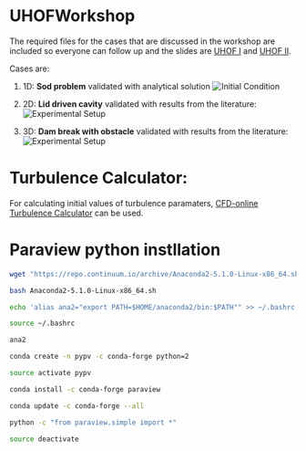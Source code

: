 # UHOFWorkshop
The required files for the cases that are discussed in the workshop are included so everyone can follow up and the slides are  [UHOF I](https://github.com/taataam/UHOFWorkshop/blob/master/validation_cases/workshop1/UHOF.pdf) and [UHOF II](https://github.com/taataam/UHOFWorkshop/blob/master/validation_cases/workshop2/UHOF.pdf).

Cases are:

1. 1D: **Sod problem** validated with analytical solution
![Initial Condition]( https://github.com/taataam/UHOFWorkshop/blob/master/validation_cases/workshop1/shockTube/plots/initialCondition.png )


2. 2D: **Lid driven cavity** validated with results from the literature:
![Experimental Setup]( https://github.com/taataam/UHOFWorkshop/blob/master/validation_cases/workshop1/lidDrivenCavity/plots/cavity.png )


3. 3D: **Dam break with obstacle** validated with results from the literature:
![Experimental Setup]( https://github.com/taataam/UHOFWorkshop/blob/master/validation_cases/workshop1/damBreakWithObstacle/plots/dbconfig.png )

# Turbulence Calculator:

For calculating initial values of turbulence paramaters, [CFD-online Turbulence Calculator](https://www.cfd-online.com/Tools/turbulence.php) can be used.

# Paraview python instllation
```bash
wget "https://repo.continuum.io/archive/Anaconda2-5.1.0-Linux-x86_64.sh"

bash Anaconda2-5.1.0-Linux-x86_64.sh

echo 'alias ana2="export PATH=$HOME/anaconda2/bin:$PATH"" >> ~/.bashrc'

source ~/.bashrc

ana2

conda create -n pypv -c conda-forge python=2

source activate pypv

conda install -c conda-forge paraview

conda update -c conda-forge --all

python -c "from paraview.simple import *"

source deactivate
```
